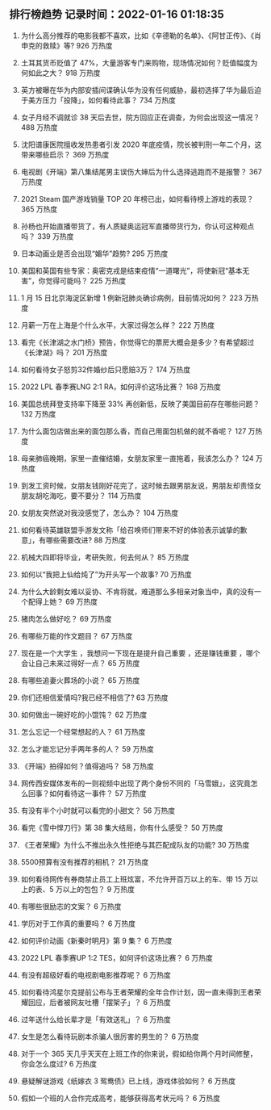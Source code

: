 
## 排行榜趋势 记录时间：2022-01-16 01:18:35
  
  1. 为什么高分推荐的电影我都不喜欢，比如《辛德勒的名单》、《阿甘正传》、《肖申克的救赎》等? 926 万热度
    
  2. 土耳其货币贬值了 47%，大量游客专门来购物，现场情况如何？贬值幅度为何如此之大？ 918 万热度
    
  3. 英方被曝在华为内部安插间谍确认华为没有任何威胁，最初选择了华为最后迫于美方压力「投降」，如何看待此事？ 734 万热度
    
  4. 女子月经不调就诊 38 天后去世，院方回应正在调查，为何会出现这一情况？ 488 万热度
    
  5. 沈阳谱康医院擅收发热患者引发 2020 年底疫情，院长被判刑一年二个月，这带来哪些启示？ 369 万热度
    
  6. 电视剧《开端》第八集结尾男主误伤大婶后为什么选择逃跑而不是报警？ 367 万热度
    
  7. 2021 Steam 国产游戏销量 TOP 20 年榜已出，如何看待榜上游戏的表现？ 365 万热度
    
  8. 孙杨也开始直播带货了，有人质疑奥运冠军直播带货行为，你认可这种观点吗？ 339 万热度
    
  9. 日本动画业是否会出现“媚华”趋势? 295 万热度
    
  10. 美国和英国有些专家：奥密克戎是结束疫情“一道曙光”，将使新冠“基本无害”，你觉得可能吗？ 225 万热度
    
  11. 1 月 15 日北京海淀区新增 1 例新冠肺炎确诊病例，目前情况如何？ 223 万热度
    
  12. 月薪一万在上海是个什么水平，大家过得怎么样？ 222 万热度
    
  13. 看完《长津湖之水门桥》预告，你觉得它的票房大概会是多少？有希望超过《长津湖》吗？ 201 万热度
    
  14. 如何看待女子怒剪32件婚纱后只愿赔3万？ 174 万热度
    
  15. 2022 LPL 春季赛LNG 2:1 RA，如何评价这场比赛？ 168 万热度
    
  16. 美国总统拜登支持率下降至 33% 再创新低，反映了美国目前存在哪些问题？ 132 万热度
    
  17. 为什么面包店做出来的面包那么香，而自己用面包机做的就不香呢？ 127 万热度
    
  18. 母亲肺癌晚期，家里一直催结婚，女朋友家里一直拖着，我该怎么办？ 124 万热度
    
  19. 到发工资时候，女朋友钱刚好花完了，这时候去跟男朋友说，男朋友却责怪女朋友胡吃海吃，要不要分？ 114 万热度
    
  20. 女朋友突然说对我没感觉了，怎么办？ 104 万热度
    
  21. 如何看待英雄联盟手游发文称「给召唤师们带来不好的体验表示诚挚的歉意」，有哪些需要改进? 88 万热度
    
  22. 机械大四即将毕业，考研失败，何去何从？ 85 万热度
    
  23. 如何以“我把上仙给炖了”为开头写一个故事? 70 万热度
    
  24. 为什么大龄剩女难以妥协、不肯将就，难道那么多相亲对象当中，真的没有一个配得上她？ 69 万热度
    
  25. 猪肉怎么做好吃？ 69 万热度
    
  26. 有哪些万能的作文题目？ 67 万热度
    
  27. 现在是一个大学生 ，我想问一下现在是提升自己重要 ，还是赚钱重要 ，哪个会让自己未来过得好一点？ 65 万热度
    
  28. 有哪些追妻火葬场的小说？ 65 万热度
    
  29. 你们还相信爱情吗?我已经不相信了? 63 万热度
    
  30. 如何做出一碗好吃的小馄饨？ 62 万热度
    
  31. 怎么忘记一个经常想起的人？ 61 万热度
    
  32. 怎么才能忘记分手两年多的人？ 59 万热度
    
  33. 《开端》拍得如何？值得追吗？ 58 万热度
    
  34. 网传西安媒体发布的一则视频中出现了两个身份不同的「马雪娥」，这究竟怎么回事？如何看待这一事件？ 57 万热度
    
  35. 有没有半个小时就可以看完的小甜文？ 56 万热度
    
  36. 看完《雪中悍刀行》第 38 集大结局，你有什么感受？ 50 万热度
    
  37. 《王者荣耀》为什么不推出永久性拒绝与其匹配成队友的功能? 30 万热度
    
  38. 5500预算有没有推荐的相机？ 21 万热度
    
  39. 如何看待网传有券商禁止员工上班炫富，不允许开百万以上的车、带 15 万以上的表、5 万以上的包包？ 9 万热度
    
  40. 有哪些很励志的文案？ 6 万热度
    
  41. 学历对于工作真的重要吗？ 6 万热度
    
  42. 如何评价动画《新秦时明月》第 9 集？ 6 万热度
    
  43. 2022 LPL 春季赛UP 1:2 TES，如何评价这场比赛？ 6 万热度
    
  44. 有没有超级好看的电视剧电影推荐呢？ 6 万热度
    
  45. 如何看待鸿星尔克提前公布与王者荣耀的全年合作计划，因一直未得到王者荣耀回应，后者被网友吐槽「摆架子」？ 6 万热度
    
  46. 过年送什么给长辈才是「有效送礼」？ 6 万热度
    
  47. 女生是怎么看待玩剧本杀骗人很厉害的男生的？ 6 万热度
    
  48. 对于一个 365 天几乎天天在上班工作的你来说，假如给你两个月时间修整，你会怎么度过? 6 万热度
    
  49. 悬疑解谜游戏《纸嫁衣 3 鸳鸯债》已上线，游戏体验如何？ 6 万热度
    
  50. 假如一个班的人合作完成高考，能够获得高考状元吗？ 6 万热度
    